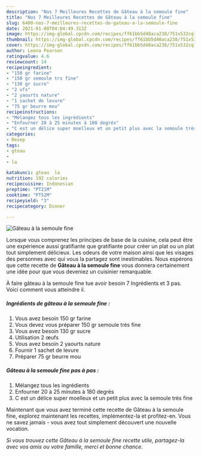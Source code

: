 ```yaml
---
description: "Nos 7 Meilleures Recettes de Gâteau à la semoule fine"
title: "Nos 7 Meilleures Recettes de Gâteau à la semoule fine"
slug: 6400-nos-7-meilleures-recettes-de-gateau-a-la-semoule-fine
date: 2021-01-08T04:04:49.313Z
image: https://img-global.cpcdn.com/recipes/ff61bb5d48aca238/751x532cq70/gateau-a-la-semoule-fine-photo-principale-de-la-recette.jpg
thumbnail: https://img-global.cpcdn.com/recipes/ff61bb5d48aca238/751x532cq70/gateau-a-la-semoule-fine-photo-principale-de-la-recette.jpg
cover: https://img-global.cpcdn.com/recipes/ff61bb5d48aca238/751x532cq70/gateau-a-la-semoule-fine-photo-principale-de-la-recette.jpg
author: Leona Pearson
ratingvalue: 4.6
reviewcount: 14
recipeingredient:
- "150 gr farine"
- "150 gr semoule trs fine"
- "130 gr sucre"
- "2 ufs"
- "2 yaourts nature"
- "1 sachet de levure"
- "75 gr beurre mou"
recipeinstructions:
- "Mélangez tous les ingrédients"
- "Enfourner 20 à 25 minutes à 180 degrés"
- "C est un délice super moelleux et un petit plus avec la semoule très fine"
categories:
- Resep
tags:
- gteau
- 
- la

katakunci: gteau  la 
nutrition: 192 calories
recipecuisine: Indonesian
preptime: "PT21M"
cooktime: "PT52M"
recipeyield: "3"
recipecategory: Dinner

---
```



![Gâteau à la semoule fine](https://img-global.cpcdn.com/recipes/ff61bb5d48aca238/751x532cq70/gateau-a-la-semoule-fine-photo-principale-de-la-recette.jpg)

Lorsque vous comprenez les principes de base de la cuisine, cela peut être une expérience aussi gratifiante que gratifiante pour créer un plat ou un plat tout simplement délicieux. Les odeurs de votre maison ainsi que les visages des personnes avec qui vous la partagez sont inestimables. Nous espérons que cette recette de <strong> Gâteau à la semoule fine </strong> vous donnera certainement une idée pour que vous deveniez un cuisinier remarquable.

<!--inarticleads1-->

À faire gâteau à la semoule fine tue avoir besoin 7 Ingrédients et 3 pas. Voici comment vous atteindre il.

##### Ingrédients de gâteau à la semoule fine :

1. Vous avez besoin 150 gr farine
1. Vous devez vous préparer 150 gr semoule très fine
1. Vous avez besoin 130 gr sucre
1. Utilisation 2 œufs
1. Vous avez besoin 2 yaourts nature
1. Fournir 1 sachet de levure
1. Préparer 75 gr beurre mou




<!--inarticleads2-->

##### Gâteau à la semoule fine pas à pas :

1. Mélangez tous les ingrédients
1. Enfourner 20 à 25 minutes à 180 degrés
1. C est un délice super moelleux et un petit plus avec la semoule très fine




<!--inarticleads1-->

<p>
Maintenant que vous avez terminé cette recette de Gâteau à la semoule fine, explorez maintenant les recettes, implémentez-la et profitez-en. Vous ne savez jamais - vous avez tout simplement découvert une nouvelle vocation.
</p>

<p>
<i>Si vous trouvez cette Gâteau à la semoule fine recette utile, partagez-la avec vos amis ou votre famille, merci et bonne chance.</i>
</p>
